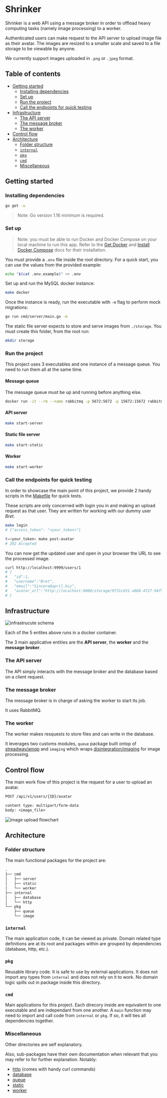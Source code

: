 # Shrinker <!-- omit in toc -->

Shrinker is a web API using a message broker in order to offload heavy computing tasks (namely image processing) to a worker.

Authenticated users can make request to the API server to upload image file as their avatar. The images are resized to a smaller scale and saved to a file storage to be viewable by anyone.

We currently support images uploaded in `.png` or `.jpeg` format.

## Table of contents <!-- omit in toc -->

- [Getting started](#getting-started)
  - [Installing dependencies](#installing-dependencies)
  - [Set up](#set-up)
  - [Run the project](#run-the-project)
  - [Call the endpoints for quick testing](#call-the-endpoints-for-quick-testing)
- [Infrastructure](#infrastructure)
  - [The API server](#the-api-server)
  - [The message broker](#the-message-broker)
  - [The worker](#the-worker)
- [Control flow](#control-flow)
- [Architecture](#architecture)
  - [Folder structure](#folder-structure)
  - [`internal`](#internal)
  - [`pkg`](#pkg)
  - [`cmd`](#cmd)
  - [Miscellaneous](#miscellaneous)

## Getting started

### Installing dependencies

```sh
go get -u
```

> Note: Go version 1.16 minimum is required.

### Set up

> Note: you must be able to run Docker and Docker Compose on your local machine to run this app. Refer to the [Get Docker](https://docs.docker.com/get-docker/) and [Install Docker Compose](https://docs.docker.com/compose/install/) docs for their installation.

You must provide a `.env` file inside the root directory.
For a quick start, you can use the values from the provided example:

```sh
echo "$(cat .env.example)" >> .env
```

Set up and run the MySQL docker instance:

```sh
make docker
```

Once the instance is ready, run the executable with `-m` flag to perform mock migrations:

```sh
go run cmd/server/main.go -m
```

<!-- Message queue docker set up here -->

The static file server expects to store and serve images from `./storage`. You must create this folder, from the root run:

```sh
mkdir storage
```

### Run the project

This project uses 3 executables and one instance of a message queue. You need to run them all at the same time.

#### Message queue <!-- omit in toc -->

The message queue must be up and running before anything else.

```sh
docker run -it --rm --name rabbitmq -p 5672:5672 -p 15672:15672 rabbitmq:3-management
```

#### API server <!-- omit in toc -->

```sh
make start-server
```

#### Static file server <!-- omit in toc -->

```sh
make start-static
```

#### Worker <!-- omit in toc -->

```sh
make start-worker
```

### Call the endpoints for quick testing

In order to showcase the main point of this project, we provide 2 handy scripts in the [Makefile](/Makefile) for quick tests.

These scripts are only concerned with login you in and making an upload request as that user. They are written for working with our dummy user _Bret_.

```sh
make login
# {"access_token": "<your_token>"}

t=<your_token> make post-avatar
# 202 Accepted
```

You can now get the updated user and open in your browser the URL to see the processed image.

```sh
curl http://localhost:9999/users/1
# {
#   "id":1,
#   "username":"Bret",
#   "email":"Sincere@april.biz",
#   "avatar_url":"http://localhost:8000/storage/9f31c631-a868-4727-94f5-ccd30f0e3db7.png"
# }
```

## Infrastructure

![infrastrucute schema](docs/infrastructure.svg)

Each of the 5 entites above runs in a docker container.

The 3 main applicative entities are the **API server**, the **worker** and the **message broker**.

### The API server

The API simply interacts with the message broker and the database based on a client request.

### The message broker

The message broker is in charge of asking the worker to start its job.

It uses RabbitMQ.

### The worker

The worker makes resquests to store files and can write in the database.

It leverages two customs modules, `queue` package built ontop of [streadway/amqp](https://github.com/streadway/amqp) and `imaging` which wraps [disintegration/imaging](https://github.com/disintegration/imaging) for image processing.

## Control flow

The main work flow of this project is the request for a user to upload an avatar.

```txt
POST /api/v1/users/{ID}/avatar

content type: multipart/form-data
body: <image_file>
```

![image upload flowchart](docs/control_flow.svg)

## Architecture

### Folder structure

The main functional packages for the project are:

```txt
.
├── cmd
│   ├── server
│   ├── static
│   └── worker
├── internal
│   ├── database
│   └── http
└── pkg
    ├── queue
    └── image
```

### `internal`

The main application code, it can be viewed as private. Domain related type definitions are at its root and packages within are grouped by dependencies (database, http, etc.).

### `pkg`

Reusable library code. It is safe to use by external applications. It does not import any types from `internal` and does not rely on it to work. No domain logic spills out in package inside this directory.

### `cmd`

Main applications for this project. Each direcory inside are equivalent to one executable and are independant from one another. A `main` function may need to import and call code from `internal` or `pkg`. If so, it will ties all dependencies together.

### Miscellaneous

Other directories are self explanatory.

Also, sub-packages have their own documentation when relevant that you may refer to for further explanation. Notably:

- [http](internal/http/README.md) (comes with handy curl commands)
- [database](internal/database/README.md)
- [queue](pkg/queue/README.md)
- [static](cmd/static/README.md)
- [worker](cmd/worker/README.md)
